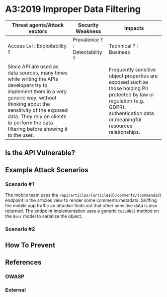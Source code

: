A3:2019 Improper Data Filtering
===============================

| Threat agents/Attack vectors | Security Weakness | Impacts |
| -- | -- | -- |
| Access Lvl : Exploitability ? | Prevalence ? : Detectability ? | Technical ? : Business |
| Since API are used as data sources, many times while writing the APIs developers try to implement them in a very generic way, without thinking about the sensitivity of the exposed data. They rely on clients to perform the data filtering before showing it to the user. | | Frequently sensitive object properties are exposed such as those holding PII protected by law or regulation (e.g. GDPR), authentication data or meaningful resources relationships. |

## Is the API Vulnerable?

## Example Attack Scenarios

### Scenario #1

The mobile team uses the `/api/articles/{articleId}/comments/{commendId}`
endpoint in the articles view to render some comments metadata. Sniffing the
mobile app traffic an attacker finds out that other sensitive data is also
returned. The endpoint implementation uses a generic `toJSON()` method on the
`User` model to serialize the object.

### Scenario #2

## How To Prevent

## References

### OWASP

### External
